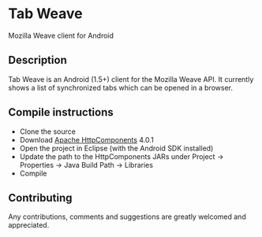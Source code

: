 # Tab Weave #
Mozilla Weave client for Android

## Description ##
Tab Weave is an Android (1.5+) client for the Mozilla Weave API. It currently shows a list of synchronized tabs which can be opened in a browser.

## Compile instructions ##
* Clone the source
* Download [Apache HttpComponents] 4.0.1
* Open the project in Eclipse (with the Android SDK installed)
* Update the path to the HttpComponents JARs under Project -> Properties -> Java Build Path -> Libraries
* Compile

## Contributing ##
Any contributions, comments and suggestions are greatly welcomed and appreciated.

[Apache HttpComponents]: http://hc.apache.org/downloads.cgi